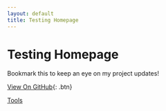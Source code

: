 ```yaml
---
layout: default
title: Testing Homepage
---
```


# Testing Homepage

Bookmark this to keep an eye on my project updates!

[View On GitHub](https://github.com/phaniraja-ece/phaniraja-ece.github.io){: .btn}

<div class="center-button">
  <a href="/tools/" class="tools-button">Tools</a>
</div>
